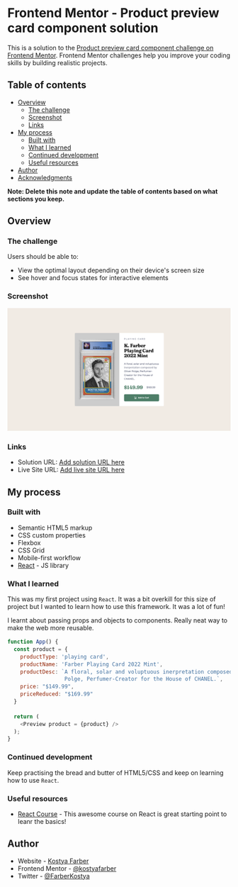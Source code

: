 # Frontend Mentor - Product preview card component solution

This is a solution to the [Product preview card component challenge on Frontend Mentor](https://www.frontendmentor.io/challenges/product-preview-card-component-GO7UmttRfa). Frontend Mentor challenges help you improve your coding skills by building realistic projects. 

## Table of contents

- [Overview](#overview)
  - [The challenge](#the-challenge)
  - [Screenshot](#screenshot)
  - [Links](#links)
- [My process](#my-process)
  - [Built with](#built-with)
  - [What I learned](#what-i-learned)
  - [Continued development](#continued-development)
  - [Useful resources](#useful-resources)
- [Author](#author)
- [Acknowledgments](#acknowledgments)

**Note: Delete this note and update the table of contents based on what sections you keep.**

## Overview

### The challenge

Users should be able to:

- View the optimal layout depending on their device's screen size
- See hover and focus states for interactive elements

### Screenshot

![](images/desktop-design.png)

### Links

- Solution URL: [Add solution URL here](https://your-solution-url.com)
- Live Site URL: [Add live site URL here](https://your-live-site-url.com)

## My process

### Built with

- Semantic HTML5 markup
- CSS custom properties
- Flexbox
- CSS Grid
- Mobile-first workflow
- [React](https://reactjs.org/) - JS library

### What I learned

This was my first project using `React`. It was a bit overkill for this size of project but I wanted to learn how to use this framework. It was a lot of fun!

I learnt about passing props and objects to components. Really neat way to make the web more reusable.

```js
function App() {
  const product = {
    productType: 'playing card', 
    productName: 'Farber Playing Card 2022 Mint', 
    productDesc: `A floral, solar and voluptuous inerpretation composed by Oliver
                  Polge, Perfumer-Creator for the House of CHANEL.`, 
    price: "$149.99",  
    priceReduced: "$169.99"
  }

  return (
    <Preview product = {product} />
  );
}
```

### Continued development

Keep practising the bread and butter of HTML5/CSS and keep on learning how to use `React`.

### Useful resources

- [React Course](https://www.youtube.com/watch?v=Dorf8i6lCuk&ab_channel=Academind) - This awesome course on React is great starting point to leanr the basics!


## Author

- Website - [Kostya Farber](https://kostyafarber.github.io/)
- Frontend Mentor - [@kostyafarber](https://www.frontendmentor.io/profile/kostyafarber)
- Twitter - [@FarberKostya](https://twitter.com/FarberKostya)
